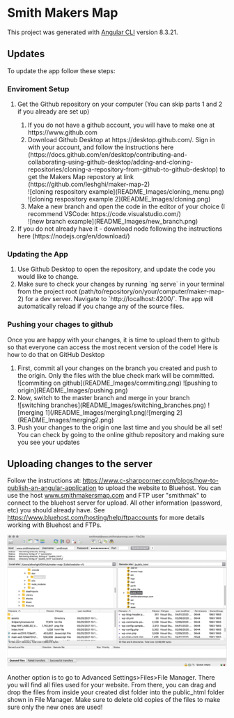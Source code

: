 # Smith Makers Map

This project was generated with [Angular CLI](https://github.com/angular/angular-cli) version 8.3.21.

## Updates

To update the app follow these steps:

### Enviroment Setup

<ol>
<li> Get the Github repository on your computer (You can skip parts 1 and 2 if you already are set up)</li>
<ol>
<li>If you do not have a github account, you will have to make one at https://www.github.com</li>
<li>Download Github Desktop at https://desktop.github.com/. Sign in with your account, and follow the instructions here (https://docs.github.com/en/desktop/contributing-and-collaborating-using-github-desktop/adding-and-cloning-repositories/cloning-a-repository-from-github-to-github-desktop) to get the Makers Map repostory at link (https://github.com/leshghi/maker-map-2) </li>
![cloning respository example](README_Images/cloning_menu.png) ![cloning respository example 2](README_Images/cloning.png) 
<li>Make a new branch and open the code in the editor of your choice (I recommend VSCode: https://code.visualstudio.com/) 
</li>
![new branch example](README_Images/new_branch.png)
</ol>
<li>If you do not already have it - download node following the instructions here (https://nodejs.org/en/download/)</li>
</ol>

### Updating the App

<ol>
<li>Use Github Desktop to open the repository, and update the code you would like to change. </li>
<li> Make sure to check your changes by running `ng serve` in your terminal from the project root (path/to/repository/on/your/computer/maker-map-2) for a dev server. Navigate to `http://localhost:4200/`. The app will automatically reload if you change any of the source files. </li>
</ol>

### Pushing your chages to github
<p> Once you are happy with your changes, it is time to upload them to github so that everyone can access the most recent version of the code! Here is how to do that on GitHub Desktop </p>
<ol>
<li>First, commit all your changes on the branch you created and push to the origin. Only the files with the blue check mark will be committed. </li>
![commiting on github](README_Images/commiting.png) ![pushing to origin](README_Images/pushing.png)
<li>Now, switch to the master branch and merge in your branch </li>
![switching branches](README_Images/switching_branches.png) ![merging 1](/README_Images/merging1.png)![merging 2](README_Images/merging2.png)
<li>Push your changes to the origin one last time and you should be all set! You can check by going to the online github repository and making sure you see your updates</li>
</ol>

## Uploading changes to the server

Follow the instructions at: https://www.c-sharpcorner.com/blogs/how-to-publish-an-angular-application to upload the website to Bluehost. You can use the host www.smithmakersmap.com and FTP user "smithmak" to connect to the bluehost server for upload. All other information  (password, etc) you should already have. See https://www.bluehost.com/hosting/help/ftpaccounts for more details working with Bluehost and FTPs.

![filezilla](/README_Images/filezilla.png)

Another option is to go to Advanced Settings>Files>File Manager. There you will find all files used for your website. From there, you can drag and drop the files from inside your created dist folder into the public_html folder shown in File Manager. Make sure to delete old copies of the files to make sure only the new ones are used!


